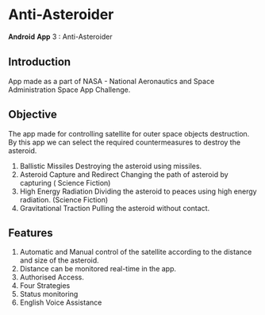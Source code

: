 # Anti-Asteroider
𝐀𝐧𝐝𝐫𝐨𝐢𝐝 𝐀𝐩𝐩 3 : Anti-Asteroider
## Introduction
App made as a part of NASA - National Aeronautics and Space Administration Space App Challenge. 

## Objective
The app made for controlling satellite for outer space objects destruction. By this app we can select the required countermeasures to destroy the asteroid. 

1. Ballistic Missiles
Destroying the asteroid using missiles. 
2. Asteroid Capture and Redirect
Changing the path of asteroid by capturing ( Science Fiction) 
3. High Energy Radiation
Dividing the asteroid to peaces using high energy radiation. (Science Fiction) 
4. Gravitational Traction
Pulling the asteroid without contact. 

## Features

1. Automatic and Manual control of the satellite according to the distance and size of the asteroid. 
2. Distance can be monitored real-time in the app. 
3. Authorised Access. 
4. Four Strategies
5. Status monitoring
6. English Voice Assistance
